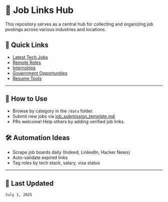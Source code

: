 # 💼 Job Links Hub

This repository serves as a central hub for collecting and organizing job postings across various industries and locations.

## 📌 Quick Links
- [Latest Tech Jobs](./data/tech-jobs.md)
- [Remote Roles](./data/remote-jobs.md)
- [Internships](./data/internships.md)
- [Government Opportunities](./data/gov-jobs.md)
- [Resume Tools](./data/resume-tools.md)

---

## 🚀 How to Use

- Browse by category in the `/data` folder.
- Submit new jobs via [job_submission_template.md](./.github/job_submission_template.md).
- PRs welcome! Help others by adding verified job links.

## 🛠 Automation Ideas
- Scrape job boards daily (Indeed, LinkedIn, Hacker News)
- Auto-validate expired links
- Tag roles by tech stack, salary, visa status

---

## 📅 Last Updated
`July 1, 2025`
